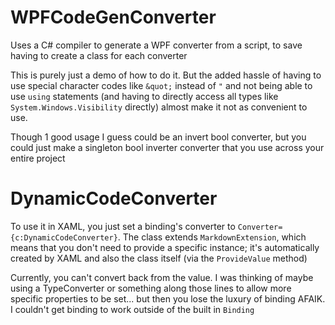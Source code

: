 # WPFCodeGenConverter
Uses a C# compiler to generate a WPF converter from a script, to save having to create a class for each converter

This is purely just a demo of how to do it. But the added hassle of having to use special character codes like `&quot;` instead of `"` and not 
being able to use `using` statements (and having to directly access all types like `System.Windows.Visibility` directly)
almost make it not as convenient to use.

Though 1 good usage I guess could be an invert bool converter, but you could just make a singleton bool inverter converter that you use across your
entire project

# DynamicCodeConverter
To use it in XAML, you just set a binding's converter to `Converter={c:DynamicCodeConverter}`. The class extends `MarkdownExtension`, which means that you 
don't need to provide a specific instance; it's automatically created by XAML and also the class itself (via the `ProvideValue` method)

Currently, you can't convert back from the value. I was thinking of maybe using a TypeConverter or something along those lines to
allow more specific properties to be set... but then you lose the luxury of binding AFAIK. I couldn't get binding to work outside of the built in
`Binding`
